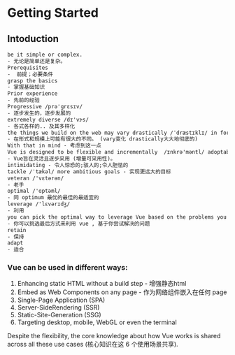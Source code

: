 # Getting Started

## Intoduction

```html
be it simple or complex. 
- 无论是简单还是复杂。
Prerequisites 
-  前提；必要条件 
grasp the basics 
- 掌握基础知识
Prior experience 
- 先前的经验
Progressive /prə'ɡrɛsɪv/ 
- 逐步发生的，逐步发展的
extremely diverse /dɪ'vɝs/ 
- 各式各样的.. 及其多样化
the things we build on the web may vary drastically /ˈdræstɪklɪ/ in form and scale. 
- 在形式和规模上可能有很大的不同。 (vary变化 drastically大大地彻底的)
With that in mind - 考虑到这一点
Vue is designed to be flexible and incrementally  /ɪnkrə'məntl/ adoptable.
- Vue旨在灵活且逐步采用 (增量可采用性)。
intimidating - 令人惊恐的;骇人的;令人胆怯的 
tackle /ˈtækəl/ more ambitious goals - 实现更远大的目标
veteran /'vɛtərən/  
- 老手
optimal /'ɑptəml/ 
- 同 optimum 最优的最佳的最适宜的
leverage /'lɛvərɪdʒ/ 
- 利用
you can pick the optimal way to leverage Vue based on the problems you are trying to solve
- 你可以挑选最后方式来利用 vue , 基于你尝试解决的问题
retain 
- 保持
adapt 
- 适合
```

### Vue can be used in different ways:

1. Enhancing static HTML without a build step - 增强静态html
2. Embed as Web Components on any page - 作为网络组件嵌入在任何 page
3. Single-Page Application (SPA)
4. Server-SideRendering (SSR)
5. Static-Site-Generation (SSG)
6. Targeting desktop, mobile, WebGL or even the terminal

Despite the flexibility, the core knowledge about how Vue works is shared across all these use cases (核心知识在这 6 个使用场景共享). 



